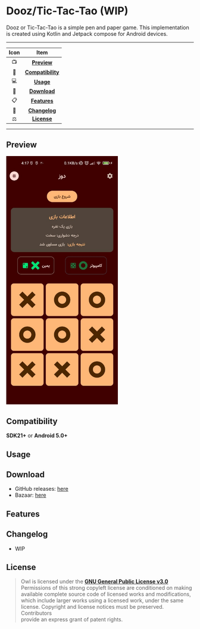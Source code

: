 # Dooz/Tic-Tac-Tao **(WIP)**

Dooz or Tic-Tac-Tao is a simple pen and paper game. This implementation is created using Kotlin and
Jetpack compose for Android devices.

---

| Icon |                Item                 |
|:----:|:-----------------------------------:|
|  📺  |       [**Preview**](#Preview)       |
|  📱  | [**Compatibility**](#Compatibility) |
|  💻  |         [**Usage**](#Usage)         |
|  📩  |      [**Download**](#Download)      |
|  📋  |      [**Features**](#Features)      |
|  🧾  |     [**Changelog**](#Changelog)     |
|  ⚖️  |       [**License**](#License)       |

---

## Preview

<img src="./screenshot/alpha/photo_2022-09-21_04-19-55.jpg" alt="preview" width="300"/>

## Compatibility

**SDK21+** or **Android 5.0+**

## Usage


## Download

- GitHub releases: [here](https://github.com/yamin8000/Dooz/releases)
- Bazaar: [here](https://cafebazaar.ir/app/io.github.yamin8000.dooz)

## Features


## Changelog

- WIP

## License

> Owl is licensed under the **[GNU General Public License v3.0](./LICENSE)**  
> Permissions of this strong copyleft license are conditioned on making  
> available complete source code of licensed works and modifications,  
> which include larger works using a licensed work, under the same  
> license. Copyright and license notices must be preserved. Contributors  
> provide an express grant of patent rights.
